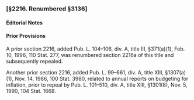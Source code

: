 ### [§2216. Renumbered §3136] ###

#### **Editorial Notes** ####

#### Prior Provisions ####

A prior section 2216, added Pub. L. 104–106, div. A, title III, §371(a)(1), Feb. 10, 1996, 110 Stat. 277, was renumbered section 2216a of this title and subsequently repealed.

Another prior section 2216, added Pub. L. 99–661, div. A, title XIII, §1307(a)(1), Nov. 14, 1986, 100 Stat. 3980, related to annual reports on budgeting for inflation, prior to repeal by Pub. L. 101–510, div. A, title XIII, §1301(8), Nov. 5, 1990, 104 Stat. 1668.